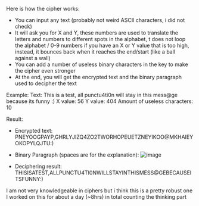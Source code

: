 Here is how the cipher works:
- You can input any text (probably not weird ASCII characters, i did not check)
- It will ask you for X and Y, these numbers are used to translate the letters and numbers to different spots in the alphabet, t does not loop the alphabet / 0-9 numbers if you have an X or Y value that is too high, instead, it bounces back when it reaches the end/start (like a ball against a wall)
- You can add a number of useless binary characters in the key to make the cipher even stronger
- At the end, you will get the encrypted text and the binary paragraph used to decipher the text


Example:
Text: This is a test, all punctu4ti0n will stay in this mess@ge because its funny :)
X value: 56
Y value: 404
Amount of useless characters: 10

Result:
- Encrypted text: PNEYOOGPAYP,GHRLYJIZQ4ZO2TWORHOPEUETZNEYIKOO@MKHAIEYOKOPYLQJTU:)

- Binary Paragraph (spaces are for the explanation):
![image](https://github.com/Chultos/encrypTed/assets/65951441/ea62f056-8e8d-4fdc-9ef6-e4da7524b397)

- Deciphering result: THISISATEST,ALLPUNCTU4TI0NWILLSTAYINTHISMESS@GEBECAUSEITSFUNNY:)


I am not very knowledgeable in ciphers but i think this is a pretty robust one
I worked on this for about a day (~8hrs) in total counting the thinking part
